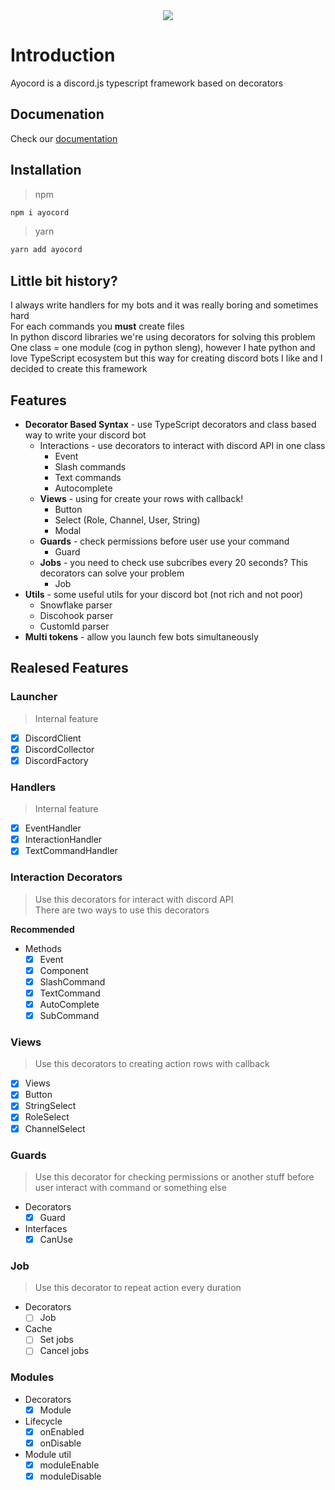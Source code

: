 <div align="center">
  <a href="https://www.ayocord.tech/">
    <img src="https://imgur.com/mCLyhj2.png">
  </a>
</div>

# Introduction

Ayocord is a discord.js typescript framework based on decorators

## Documenation

Check our <a href="https://www.ayocord.tech/docs/">documentation</a>

## Installation

> npm

```bash
npm i ayocord
```

> yarn

```bash
yarn add ayocord
```

## Little bit history?

I always write handlers for my bots and it was really boring and sometimes hard <br>
For each commands you **must** create files <br>
In python discord libraries we're using decorators for solving this problem <br>
One class = one module (cog in python sleng), however I hate python and love TypeScript ecosystem but this way for creating discord bots I like and I decided to create this framework <br>

## Features

- **Decorator Based Syntax** - use TypeScript decorators and class based way to write your discord bot
  - Interactions - use decorators to interact with discord API in one class
    - Event
    - Slash commands
    - Text commands
    - Autocomplete
  - **Views** - using for create your rows with callback!
    - Button
    - Select (Role, Channel, User, String)
    - Modal
  - **Guards** - check permissions before user use your command
    - Guard
  - **Jobs** - you need to check use subcribes every 20 seconds? This decorators can solve your problem
    - Job
- **Utils** - some useful utils for your discord bot (not rich and not poor)
  - Snowflake parser
  - Discohook parser
  - CustomId parser
- **Multi tokens** - allow you launch few bots simultaneously

## Realesed Features

### Launcher

> Internal feature

- [x] DiscordClient
- [x] DiscordCollector
- [x] DiscordFactory

### Handlers

> Internal feature

- [x] EventHandler
- [x] InteractionHandler
- [x] TextCommandHandler

### Interaction Decorators

> Use this decorators for interact with discord API <br>
> There are two ways to use this decorators

**Recommended**

- Methods
  - [x] Event
  - [x] Component
  - [x] SlashCommand
  - [x] TextCommand
  - [x] AutoComplete
  - [x] SubCommand

### Views

> Use this decorators to creating action rows with callback

- [x] Views
- [x] Button
- [x] StringSelect
- [x] RoleSelect
- [x] ChannelSelect

### Guards

> Use this decorator for checking permissions or another stuff before user interact with command or something else

- Decorators
  - [x] Guard
- Interfaces
  - [x] CanUse

### Job

> Use this decorator to repeat action every duration

- Decorators
  - [ ] Job
- Cache
  - [ ] Set jobs
  - [ ] Cancel jobs

### Modules

- Decorators
  - [x] Module
- Lifecycle
  - [x] onEnabled
  - [x] onDisable
- Module util
  - [x] moduleEnable
  - [x] moduleDisable
